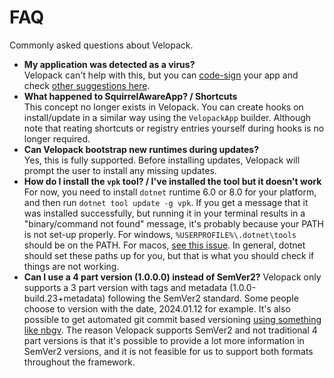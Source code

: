 # FAQ
Commonly asked questions about Velopack.

- **My application was detected as a virus?** <br/>
  Velopack can't help with this, but you can [code-sign](packaging/signing.md) your app and check [other suggestions here](https://github.com/clowd/Clowd.Squirrel/issues/28#issuecomment-1016241760).
- **What happened to SquirrelAwareApp? / Shortcuts** <br/>
  This concept no longer exists in Velopack. You can create hooks on install/update in a similar way using the `VelopackApp` builder. Although note that reating shortcuts or registry entries yourself during hooks is no longer required.
- **Can Velopack bootstrap new runtimes during updates?** <br/>
  Yes, this is fully supported. Before installing updates, Velopack will prompt the user to install any missing updates.
- **How do I install the `vpk` tool? / I've installed the tool but it doesn't work**
  For now, you need to install `dotnet` runtime 6.0 or 8.0 for your platform, and then run `dotnet tool update -g vpk`. 
  If you get a message that it was installed successfully, but running it in your terminal results in a "binary/command not found" message, it's probably because your PATH is not set-up properly. For windows, `%USERPROFILE%\.dotnet\tools` should be on the PATH. For macos, [see this issue](https://github.com/dotnet/sdk/issues/9415). In general, dotnet should set these paths up for you, but that is what you should check if things are not working.
- **Can I use a 4 part version (1.0.0.0) instead of SemVer2?**
  Velopack only supports a 3 part version with tags and metadata (1.0.0-build.23+metadata) following the SemVer2 standard. Some people choose to version with the date, 2024.01.12 for example. It's also possible to get automated git commit based versioning [using something like nbgv](https://github.com/dotnet/Nerdbank.GitVersioning). The reason Velopack supports SemVer2 and not traditional 4 part versions is that it's possible to provide a lot more information in SemVer2 versions, and it is not feasible for us to support both formats throughout the framework.